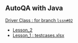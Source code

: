 ## AutoQA with Java

[Driver Class : for branch `lssn#02`](https://github.com/Raul-ALab/aqa-kit-java/blob/lssn%2302/src/test/java/org/raul/lesson_2/main/AppTest.java)

- [Lesson_2](https://github.com/Raul-ALab/aqa-kit-java/tree/lssn%2302/src/test/java/org/raul/lesson_2)
- [Lesson_1 : testcases.xlsx](./src/test/resources)
